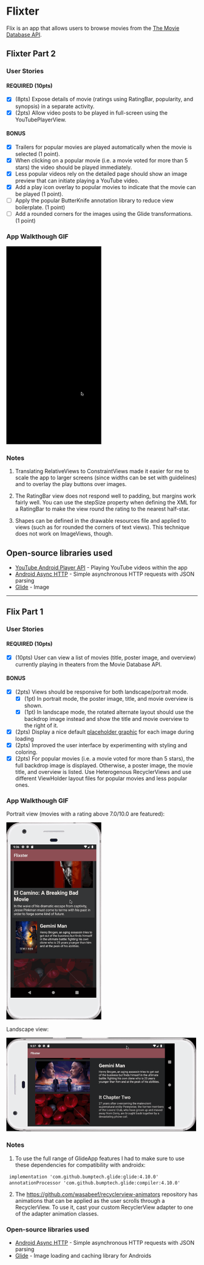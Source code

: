 # Flixter
Flix is an app that allows users to browse movies from the [The Movie Database API](http://docs.themoviedb.apiary.io/#).

## Flixter Part 2

### User Stories

#### REQUIRED (10pts)

- [x] (8pts) Expose details of movie (ratings using RatingBar, popularity, and synopsis) in a separate activity.
- [x] (2pts) Allow video posts to be played in full-screen using the YouTubePlayerView.

#### BONUS

- [x] Trailers for popular movies are played automatically when the movie is selected (1 point).
- [x] When clicking on a popular movie (i.e. a movie voted for more than 5 stars) the video should be played immediately.
- [x] Less popular videos rely on the detailed page should show an image preview that can initiate playing a YouTube video.
- [x] Add a play icon overlay to popular movies to indicate that the movie can be played (1 point).
- [ ] Apply the popular ButterKnife annotation library to reduce view boilerplate. (1 point)
- [ ] Add a rounded corners for the images using the Glide transformations. (1 point)

### App Walkthough GIF

<img src="https://github.com/Thomas-McKanna/Flixster/raw/master/flixter4.gif" width=250><br>

### Notes


1. Translating RelativeViews to ConstraintViews made it easier for me to scale the app to larger screens (since widths can be set with guidelines) and to overlay the play buttons over images.

2. The RatingBar view does not respond well to padding, but margins work fairly well. You can use the stepSize property when defining the XML for a RatingBar to make the view round the rating to the nearest half-star.

3. Shapes can be defined in the drawable resources file and applied to views (such as for rounded the corners of text views). This technique does not work on ImageViews, though.

## Open-source libraries used
- [YouTube Android Player API](https://developers.google.com/youtube/android/player/) - Playing YouTube videos within the app
- [Android Async HTTP](https://github.com/codepath/CPAsyncHttpClient) - Simple asynchronous HTTP requests with JSON parsing
- [Glide](https://github.com/bumptech/glide) - Image 
---

## Flix Part 1

### User Stories

#### REQUIRED (10pts)
- [x] (10pts) User can view a list of movies (title, poster image, and overview) currently playing in theaters from the Movie Database API.

#### BONUS
- [x] (2pts) Views should be responsive for both landscape/portrait mode.
   - [x] (1pt) In portrait mode, the poster image, title, and movie overview is shown.
   - [x] (1pt) In landscape mode, the rotated alternate layout should use the backdrop image instead and show the title and movie overview to the right of it.

- [x] (2pts) Display a nice default [placeholder graphic](https://guides.codepath.org/android/Displaying-Images-with-the-Glide-Library#advanced-usage) for each image during loading
- [x] (2pts) Improved the user interface by experimenting with styling and coloring.
- [x] (2pts) For popular movies (i.e. a movie voted for more than 5 stars), the full backdrop image is displayed. Otherwise, a poster image, the movie title, and overview is listed. Use Heterogenous RecyclerViews and use different ViewHolder layout files for popular movies and less popular ones.

### App Walkthough GIF

Portrait view (movies with a rating above 7.0/10.0 are featured):

<img src="https://github.com/Thomas-McKanna/Flixster/raw/master/flixter1.gif" width=250><br>

Landscape view:

<img src="https://github.com/Thomas-McKanna/Flixster/raw/master/flixter2.gif" width=500><br>

### Notes

1. To use the full range of GlideApp features I had to make sure to use these dependencies for compatibility with androidx:

```
 implementation 'com.github.bumptech.glide:glide:4.10.0'
 annotationProcessor 'com.github.bumptech.glide:compiler:4.10.0'
```

2. The https://github.com/wasabeef/recyclerview-animators repository has animations that can be applied as the user scrolls through a RecyclerView. To use it, cast your custom RecyclerView adapter to one of the adapter animation classes.

### Open-source libraries used

- [Android Async HTTP](https://github.com/codepath/CPAsyncHttpClient) - Simple asynchronous HTTP requests with JSON parsing
- [Glide](https://github.com/bumptech/glide) - Image loading and caching library for Androids
